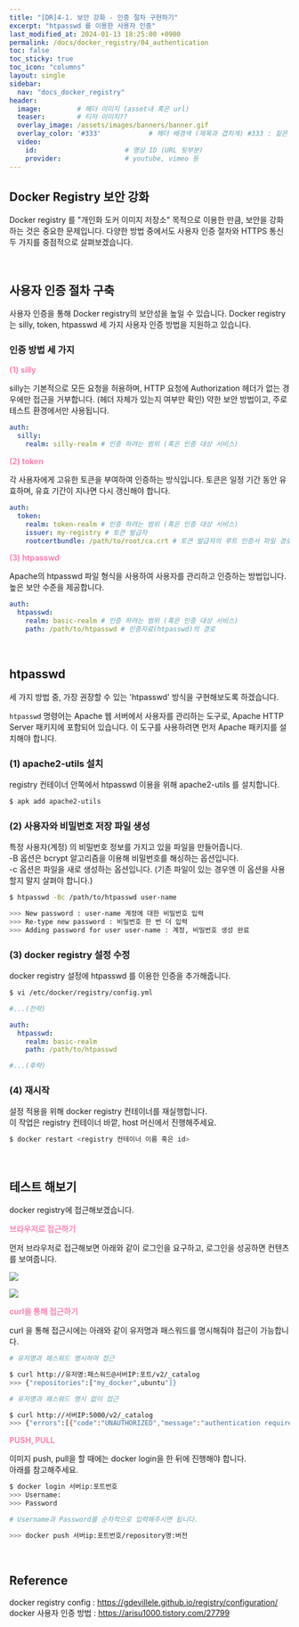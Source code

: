 ```yaml
---
title: "[DR]4-1. 보안 강화 - 인증 절차 구현하기"
excerpt: "htpasswd 를 이용한 사용자 인증"
last_modified_at: 2024-01-13 18:25:00 +0900
permalink: /docs/docker_registry/04_authentication
toc: false
toc_sticky: true
toc_icon: "columns"
layout: single
sidebar:
  nav: "docs_docker_registry"
header: 
  image:         # 헤더 이미지 (asset내 혹은 url)
  teaser:        # 티저 이미지??
  overlay_image: /assets/images/banners/banner.gif
  overlay_color: '#333'            # 헤더 배경색 (제목과 겹치게) #333 : 짙은 회색 (필수)
  video:
    id:                      # 영상 ID (URL 뒷부분)
    provider:                # youtube, vimeo 등
---
```




## Docker Registry 보안 강화  

Docker registry 를 "개인화 도커 이미지 저장소" 목적으로 이용한 만큼, 보안을 강화하는 것은 중요한 문제입니다. 다양한 방법 중에서도 사용자 인증 절차와 HTTPS 통신 두 가지를 중점적으로 살펴보겠습니다.  

<br>

## 사용자 인증 절차 구축    

사용자 인증을 통해 Docker registry의 보안성을 높일 수 있습니다. Docker registry는 silly, token, htpasswd 세 가지 사용자 인증 방법을 지원하고 있습니다.    

### 인증 방법 세 가지

<b><font color="FF82B2">(1) silly</font></b>    

silly는 기본적으로 모든 요청을 허용하며, HTTP 요청에 Authorization 헤더가 없는 경우에만 접근을 거부합니다. (헤더 자체가 있는지 여부만 확인) 약한 보안 방법이고, 주로 테스트 환경에서만 사용됩니다.  

```yaml
auth:
  silly:
    realm: silly-realm # 인증 하려는 범위 (혹은 인증 대상 서비스)
```

<b><font color="FF82B2">(2) token</font></b>    

각 사용자에게 고유한 토큰을 부여하여 인증하는 방식입니다. 토큰은 일정 기간 동안 유효하며, 유효 기간이 지나면 다시 갱신해야 합니다.  

```yaml
auth:
  token:
    realm: token-realm # 인증 하려는 범위 (혹은 인증 대상 서비스)
    issuer: my-registry # 토큰 발급자
    rootcertbundle: /path/to/root/ca.crt # 토큰 발급자의 루트 인증서 파일 경로
```

<b><font color="FF82B2">(3) htpasswd</font></b>    

Apache의 htpasswd 파일 형식을 사용하여 사용자를 관리하고 인증하는 방법입니다. 높은 보안 수준을 제공합니다.  

```yaml
auth:
  htpasswd:
    realm: basic-realm # 인증 하려는 범위 (혹은 인증 대상 서비스)
    path: /path/to/htpasswd # 인증자료(htpasswd)의 경로
```

<br>

## htpasswd  

세 가지 방법 중, 가장 권장할 수 있는 'htpasswd' 방식을 구현해보도록 하겠습니다.  

`htpasswd` 명령어는 Apache 웹 서버에서 사용자를 관리하는 도구로, Apache HTTP Server 패키지에 포함되어 있습니다. 이 도구를 사용하려면 먼저 Apache 패키지를 설치해야 합니다.   

### (1) apache2-utils 설치

registry 컨테이너 안쪽에서 htpasswd 이용을 위해 apache2-utils 를 설치합니다.  

```bash
$ apk add apache2-utils
```

### (2) 사용자와 비밀번호 저장 파일 생성  

특정 사용자(계정) 의 비밀번호 정보를 가지고 있을 파일을 만들어줍니다.  
-B 옵션은 bcrypt 알고리즘을 이용해 비밀번호를 해싱하는 옵션입니다.  
-c 옵션은 파일을 새로 생성하는 옵션입니다. (기존 파일이 있는 경우엔 이 옵션을 사용할지 말지 살펴야 합니다.)  

```bash
$ htpasswd -Bc /path/to/htpasswd user-name

>>> New password : user-name 계정에 대한 비밀번호 입력
>>> Re-type new password : 비밀번호 한 번 더 입력
>>> Adding password for user user-name : 계정, 비밀번호 생성 완료
```

### (3) docker registry 설정 수정  

docker registry 설정에 htpasswd 를 이용한 인증을 추가해줍니다.  

```bash
$ vi /etc/docker/registry/config.yml
```

```yml
#...(전략)

auth:
  htpasswd:
	realm: basic-realm
	path: /path/to/htpasswd

#...(후략)
```


### (4) 재시작  

설정 적용을 위해 docker registry 컨테이너를 재실행합니다.  
이 작업은 registry 컨테이너 바깥, host 머신에서 진행해주세요.  

```bash
$ docker restart <registry 컨테이너 이름 혹은 id>
```

<br>

## 테스트 해보기    

docker registry에 접근해보겠습니다.  

<b><font color="FF82B2">브라우저로 접근하기</font></b>   

먼저 브라우저로 접근해보면 아래와 같이 로그인을 요구하고, 로그인을 성공하면 컨텐츠를 보여줍니다.  

![](/assets/images/20240113_001_001.png)  

![](/assets/images/20240113_001_002.png)  


<b><font color="FF82B2">curl을 통해 접근하기</font></b>   

curl 을 통해 접근시에는 아래와 같이 유저명과 패스워드를 명시해줘야 접근이 가능합니다.  

```bash
# 유저명과 패스워드 명시하여 접근

$ curl http://유저명:패스워드@서버IP:포트/v2/_catalog
>>> {"repositories":["my_docker",ubuntu"]}
```

```bash
# 유저명과 패스워드 명시 없이 접근

$ curl http://서버IP:5000/v2/_catalog
>>> {"errors":[{"code":"UNAUTHORIZED","message":"authentication required","detail":[{"Type":"registry","Class":"","Name":"catalog","Action":"*"}]}]}

```


<b><font color="FF82B2">PUSH, PULL</font></b>   

이미지 push, pull을 할 때에는 docker login을 한 뒤에 진행해야 합니다.  
아래를 참고해주세요.  

```bash
$ docker login 서버ip:포트번호
>>> Username:
>>> Password

# Username과 Password를 순차적으로 입력해주시면 됩니다.
```

```bash
>>> docker push 서버ip:포트번호/repository명:버전
```

<br>

## Reference    

docker registry config : https://gdevillele.github.io/registry/configuration/  
docker 사용자 인증 방법 : https://arisu1000.tistory.com/27799  